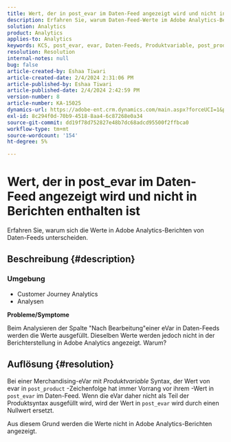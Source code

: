 ```yaml
---
title: Wert, der in post_evar im Daten-Feed angezeigt wird und nicht in Berichten enthalten ist
description: Erfahren Sie, warum Daten-Feed-Werte im Adobe Analytics-Bericht möglicherweise nicht angezeigt werden.
solution: Analytics
product: Analytics
applies-to: Analytics
keywords: KCS, post_evar, evar, Daten-Feeds, Produktvariable, post_product, Werte
resolution: Resolution
internal-notes: null
bug: false
article-created-by: Eshaa Tiwari
article-created-date: 2/4/2024 2:31:06 PM
article-published-by: Eshaa Tiwari
article-published-date: 2/4/2024 2:42:59 PM
version-number: 8
article-number: KA-15025
dynamics-url: https://adobe-ent.crm.dynamics.com/main.aspx?forceUCI=1&pagetype=entityrecord&etn=knowledgearticle&id=e1d92807-6ac3-ee11-9079-6045bd006295
exl-id: 8c294f0d-70b9-4518-8aa4-6c87268e0a34
source-git-commit: dd19f78d752827e48b7dc68adcd95500f2ffbca0
workflow-type: tm+mt
source-wordcount: '154'
ht-degree: 5%

---
```


# Wert, der in post_evar im Daten-Feed angezeigt wird und nicht in Berichten enthalten ist


Erfahren Sie, warum sich die Werte in Adobe Analytics-Berichten von Daten-Feeds unterscheiden.

## Beschreibung {#description}


### <b>Umgebung</b>

- Customer Journey Analytics
- Analysen


<b>Probleme/Symptome</b>

Beim Analysieren der Spalte &quot;Nach Bearbeitung&quot;einer eVar in Daten-Feeds werden die Werte ausgefüllt. Dieselben Werte werden jedoch nicht in der Berichterstellung in Adobe Analytics angezeigt. Warum?






## Auflösung {#resolution}


Bei einer Merchandising-eVar mit *Produktvariable* Syntax, der Wert von evar in `post_product` -Zeichenfolge hat immer Vorrang vor ihrem -Wert in `post_evar` im Daten-Feed. Wenn die eVar daher nicht als Teil der Produktsyntax ausgefüllt wird, wird der Wert in `post_evar` wird durch einen Nullwert ersetzt.

Aus diesem Grund werden die Werte nicht in Adobe Analytics-Berichten angezeigt.

